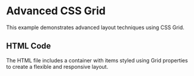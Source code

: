 # Advanced CSS Grid

This example demonstrates advanced layout techniques using CSS Grid.

## HTML Code
The HTML file includes a container with items styled using Grid properties to create a flexible and responsive layout.